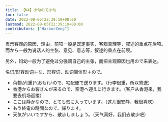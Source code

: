 ```yaml
---
title: 【N4】小句ので小句
toc: false
date: 2022-08-05T22:39:19+08:00
lastmod: 2022-08-05T22:39:19+08:00
contributors: ["HarborZeng"]
---
```


表示客观的原因、理由，前项一般是既定事实，客观真理等，叙述的重点在后项。而から一般为说话人的主张、意见、意志等，叙述的重点在前项。

另外，妇幼一般为了避免过分强调自己的主张，而把主观原因也用ので来表达。

名词/形容动词＋な、形容词、动词简体形＋ので。

- 荷物が[重]^(おも)いので、宅配便で送ります。（行李很重，所以寄送）
- 香港からお客さんが来るので、空港へ迎えに行きます。（客户从香港来，我要去机场迎接）
- ここは静かなので、とても気に入っています。（这儿很安静，我很喜欢）
- もう終電の時間なので、帰ります。
- 天気がいいですから、散歩しましょう。（天气真好，我们去散步吧）

